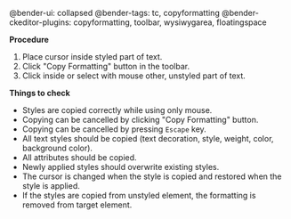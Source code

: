 @bender-ui: collapsed
@bender-tags: tc, copyformatting
@bender-ckeditor-plugins: copyformatting, toolbar, wysiwygarea, floatingspace

**Procedure**

1. Place cursor inside styled part of text.
2. Click "Copy Formatting" button in the toolbar.
3. Click inside or select with mouse other, unstyled part of text.

**Things to check**

* Styles are copied correctly while using only mouse.
* Copying can be cancelled by clicking "Copy Formatting" button.
* Copying can be cancelled by pressing `Escape` key.
* All text styles should be copied (text decoration, style, weight, color, background color).
* All attributes should be copied.
* Newly applied styles should overwrite existing styles.
* The cursor is changed when the style is copied and restored when the style is applied.
* If the styles are copied from unstyled element, the formatting is removed from target element.


